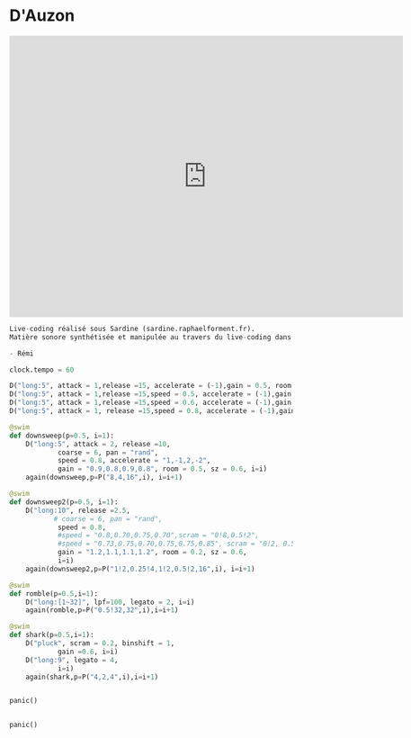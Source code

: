 # D'Auzon

<iframe width="700" height="500" src="https://www.youtube.com/embed/We_qONc9Wbc" title="D&#39;Auzon" frameborder="0" allow="accelerometer; autoplay; clipboard-write; encrypted-media; gyroscope; picture-in-picture; web-share" allowfullscreen></iframe>

```python
Live-coding réalisé sous Sardine (sardine.raphaelforment.fr). 
Matière sonore synthétisée et manipulée au travers du live-coding dans Supercollider.

- Rémi

clock.tempo = 60

D("long:5", attack = 1,release =15, accelerate = (-1),gain = 0.5, room = 0.5)
D("long:5", attack = 1,release =15,speed = 0.5, accelerate = (-1),gain = 0.5, room = 0.5)
D("long:5", attack = 1,release =15,speed = 0.6, accelerate = (-1),gain = 0.5, room = 0.5)
D("long:5", attack = 1, release =15,speed = 0.8, accelerate = (-1),gain = 0.5, room = 0.5, sz = 0.6)

@swim
def downsweep(p=0.5, i=1):
    D("long:5", attack = 2, release =10,
            coarse = 6, pan = "rand",
            speed = 0.8, accelerate = "1,-1,2,-2",
            gain = "0.9,0.8,0.9,0.8", room = 0.5, sz = 0.6, i=i)
    again(downsweep,p=P("8,4,16",i), i=i+1)

@swim
def downsweep2(p=0.5, i=1):
    D("long:10", release =2.5,
           # coarse = 6, pan = "rand",
            speed = 0.8,
            #speed = "0.8,0.70,0.75,0.70",scram = "0!8,0.5!2",
            #speed = "0.73,0.75,0.70,0.75,0.75,0.85", scram = "0!2, 0.5!6",
            gain = "1.2,1.1,1.1,1.2", room = 0.2, sz = 0.6, 
            i=i)
    again(downsweep2,p=P("1!2,0.25!4,1!2,0.5!2,16",i), i=i+1)

@swim
def romble(p=0.5,i=1):
    D("long:[1~32]", lpf=100, legato = 2, i=i)
    again(romble,p=P("0.5!32,32",i),i=i+1)

@swim
def shark(p=0.5,i=1):
    D("pluck", scram = 0.2, binshift = 1,
            gain =0.6, i=i)
    D("long:9", legato = 4, 
            i=i)
    again(shark,p=P("4,2,4",i),i=i+1)


panic()


panic()
```
